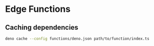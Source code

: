 # Edge Functions

## Caching dependencies

```bash
deno cache --config functions/deno.json path/to/function/index.ts
```
